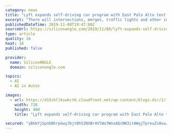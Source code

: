 ```yaml
---
category: news
title: "Lyft expands self-driving car program with East Palo Alto test hub, autonomous minivans"
excerpt: "There will intersections, merges, traffic lights and other infrastructure that will enable Lyft to train its vehicles’ artificial intelligence in a variety ... presumably the same considerations that led Waymo LLC to standardize much of its own ..."
publishedDateTime: 2019-11-08T19:47:00Z
sourceUrl: https://siliconangle.com/2019/11/08/lyft-expands-self-driving-car-program-east-palo-alto-test-hub-autonomous-minivans/
type: article
quality: 16
heat: 16
published: false

provider:
  name: SiliconANGLE
  domain: siliconangle.com

topics:
  - AI
  - AI in Autos

images:
  - url: https://d15shllkswkct0.cloudfront.net/wp-content/blogs.dir/1/files/2019/11/lyft.png
    width: 718
    height: 400
    title: "Lyft expands self-driving car program with East Palo Alto test hub, autonomous minivans"

secured: "yBkbYjSpnbBhrpGwyJbjt0h52NXBr4VlWo7WnxAQcNN3itAWqjTpreuZs8sw/OYxdZNWuhnk3LOcMN4ve+gWfA96ncxDlfDREGzeDcY2bxWej/OrsBlnaBYc6gHK1NH7LULbVSVNkE1h7TGMJERzJp7Xi8qdcUiwnzpxVLKWyuMZakm0PTMoLqvcW28R9ZCJ4W3B7IFfWE/v8dpeXaPpdt6CXetVz8A4stb8BaQb8OEOrpo+DQZCO8HA3EEDztViZbzXlhGbjykAxzIMcSBn3g==;7ZQWMS0Y96S8vzwyTyOiig=="
---
```


